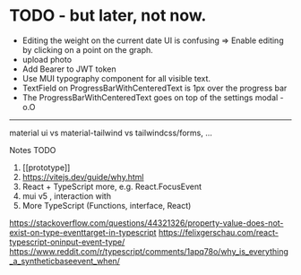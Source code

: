 # TODO - but later, not now.

- Editing the weight on the current date UI is confusing => Enable editing
  by clicking on a point on the graph.
- upload photo
- Add Bearer to JWT token
- Use MUI typography component for all visible text.
- TextField on ProgressBarWithCenteredText is 1px over the progress bar
- The ProgressBarWithCenteredText goes on top of the settings modal -  o.O

--------------------------------------------------------------------------------------------------------------
material ui vs material-tailwind vs tailwindcss/forms, ...

Notes TODO
1. [[prototype]]
3. https://vitejs.dev/guide/why.html
4. React + TypeScript more, e.g. React.FocusEvent<HTMLInputElement>
5. mui v5 <InputLabel>, <FormControl> interaction with <TextField>
6. More TypeScript (Functions, interface, React)


https://stackoverflow.com/questions/44321326/property-value-does-not-exist-on-type-eventtarget-in-typescript
https://felixgerschau.com/react-typescript-oninput-event-type/
https://www.reddit.com/r/typescript/comments/1apq78o/why_is_everything_a_syntheticbaseevent_when/

